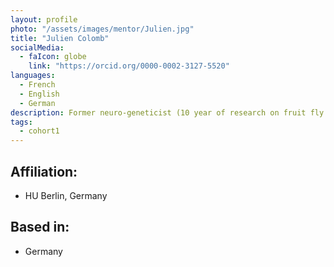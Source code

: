```yaml
---
layout: profile
photo: "/assets/images/mentor/Julien.jpg"
title: "Julien Colomb"
socialMedia:
  - faIcon: globe
    link: "https://orcid.org/0000-0002-3127-5520"
languages:
  - French
  - English
  - German
description: Former neuro-geneticist (10 year of research on fruit fly memory and behavior), I have been more recently interested in data analysis and management, as a specialisation for my interests in open science (open research). I am presently working on ways (technical and social) to implement the principles of FAIR and open data in the lab workflow and ways to foster collaboration between researchers via the SmartFigure Gallery project.
tags:
  - cohort1
---
```


## Affiliation:
- HU Berlin, Germany

## Based in:
- Germany
